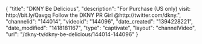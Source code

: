 {
    "title": "DKNY Be Delicious",
    "description": "For Purchase (US only) visit: http:\/\/bit.ly\/Qavgq Follow the DKNY PR Girl @http:\/\/twitter.com\/dkny.",
    "channelid": "144014",
    "videoid": "144096",
    "date_created": "1394228221",
    "date_modified": "1418181167",
    "type": "captivate",
    "layout": "channelVideo",
    "url": "\/dkny-tv\/dkny-be-delicious\/144014-144096"
}